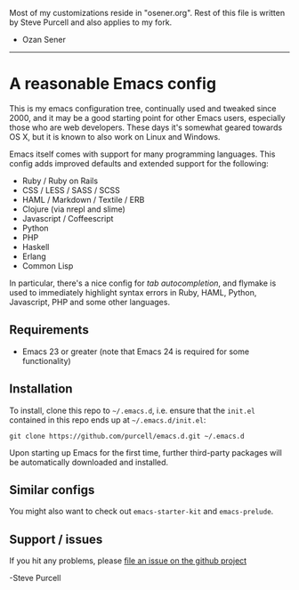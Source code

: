 Most of my customizations reside in "osener.org". Rest of this file is
written by Steve Purcell and also applies to my fork.

- Ozan Sener

<hr>

# A reasonable Emacs config

This is my emacs configuration tree, continually used and tweaked
since 2000, and it may be a good starting point for other Emacs
users, especially those who are web developers. These days it's
somewhat geared towards OS X, but it is known to also work on Linux
and Windows.

Emacs itself comes with support for many programming languages. This
config adds improved defaults and extended support for the following:

* Ruby / Ruby on Rails
* CSS / LESS / SASS / SCSS
* HAML / Markdown / Textile / ERB
* Clojure (via nrepl and slime)
* Javascript / Coffeescript
* Python
* PHP
* Haskell
* Erlang
* Common Lisp

In particular, there's a nice config for *tab autocompletion*, and
flymake is used to immediately highlight syntax errors in Ruby, HAML,
Python, Javascript, PHP and some other languages.

## Requirements

* Emacs 23 or greater (note that Emacs 24 is required for some functionality)

## Installation

To install, clone this repo to `~/.emacs.d`, i.e. ensure that the
`init.el` contained in this repo ends up at `~/.emacs.d/init.el`:

```
git clone https://github.com/purcell/emacs.d.git ~/.emacs.d
```

Upon starting up Emacs for the first time, further third-party
packages will be automatically downloaded and installed.

## Similar configs

You might also want to check out `emacs-starter-kit` and `emacs-prelude`.

## Support / issues

If you hit any problems, please [file an issue on the github project](https://github.com/purcell/emacs.d)

-Steve Purcell
